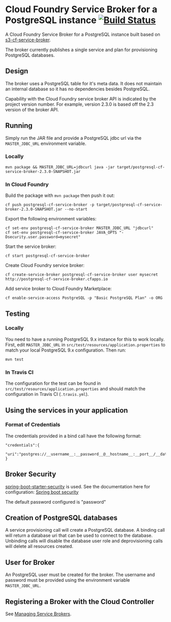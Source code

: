# Cloud Foundry Service Broker for a PostgreSQL instance [![Build Status](https://travis-ci.org/cloudfoundry-community/postgresql-cf-service-broker.svg?branch=master)](https://travis-ci.org/cloudfoundry-community/postgresql-cf-service-broker)

A Cloud Foundry Service Broker for a PostgreSQL instance built based on [s3-cf-service-broker](https://github.com/cloudfoundry-community/s3-cf-service-broker).

The broker currently publishes a single service and plan for provisioning PostgreSQL databases.

## Design 

The broker uses a PostgreSQL table for it's meta data. It does not maintain an internal database so it has no dependencies besides PostgreSQL.

Capability with the Cloud Foundry service broker API is indicated by the project version number. For example, version 2.3.0 is based off the 2.3 version of the broker API.

## Running

Simply run the JAR file and provide a PostgreSQL jdbc url via the `MASTER_JDBC_URL` environment variable.

### Locally

```
mvn package && MASTER_JDBC_URL=jdbcurl java -jar target/postgresql-cf-service-broker-2.3.0-SNAPSHOT.jar
```

### In Cloud Foundry

Build the package with `mvn package` then push it out:
```
cf push postgresql-cf-service-broker -p target/postgresql-cf-service-broker-2.3.0-SNAPSHOT.jar --no-start
```

Export the following environment variables:

```
cf set-env postgresql-cf-service-broker MASTER_JDBC_URL "jdbcurl"
cf set-env postgresql-cf-service-broker JAVA_OPTS "-Dsecurity.user.password=mysecret"
```

Start the service broker:
```
cf start postgresql-cf-service-broker
```

Create Cloud Foundry service broker:
```
cf create-service-broker postgresql-cf-service-broker user mysecret http://postgresql-cf-service-broker.cfapps.io
```

Add service broker to Cloud Foundry Marketplace:
```
cf enable-service-access PostgreSQL -p "Basic PostgreSQL Plan" -o ORG
```

## Testing

### Locally

You need to have a running PostgreSQL 9.x instance for this to work locally.
First, edit ```MASTER_JDBC_URL``` in ```src/test/resources/application.properties``` to match your local PostgreSQL 9.x configuration.
Then run:
```
mvn test
```

### In Travis CI
The configuration for the test can be found in ```src/test/resources/application.properties``` and should match the configuration in Travis CI (```.travis.yml```).

## Using the services in your application

### Format of Credentials

The credentials provided in a bind call have the following format:

```
"credentials":{
	"uri":"postgres://__username__:__password__@__hostname__:__port__/__database__"
}
```

## Broker Security

[spring-boot-starter-security](https://github.com/spring-projects/spring-boot/tree/master/spring-boot-starters/spring-boot-starter-security) is used. See the documentation here for configuration: [Spring boot security](http://docs.spring.io/spring-boot/docs/current-SNAPSHOT/reference/htmlsingle/#boot-features-security)

The default password configured is "password"

## Creation of PostgreSQL databases

A service provisioning call will create a PostgreSQL database. A binding call will return a database uri that can be used to connect to the database. Unbinding calls will disable the database user role and deprovisioning calls will delete all resources created.

## User for Broker

An PostgreSQL user must be created for the broker. The username and password must be provided using the environment variable `MASTER_JDBC_URL`.

## Registering a Broker with the Cloud Controller

See [Managing Service Brokers](http://docs.cloudfoundry.org/services/managing-service-brokers.html).

